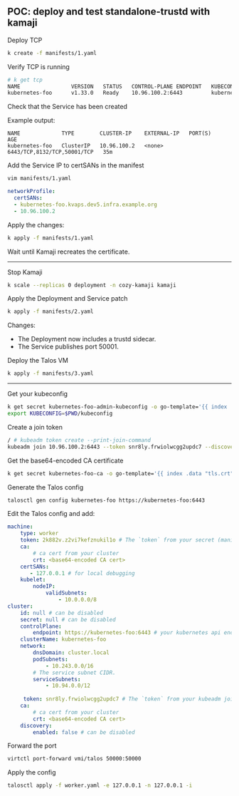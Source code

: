 
## POC: deploy and test standalone-trustd with kamaji

Deploy TCP

```bash
k create -f manifests/1.yaml
```

Verify TCP is running

```bash
# k get tcp
NAME                VERSION   STATUS   CONTROL-PLANE ENDPOINT   KUBECONFIG                           DATASTORE     AGE
kubernetes-foo      v1.33.0   Ready    10.96.100.2:6443         kubernetes-foo-admin-kubeconfig      tenant-root   36m
```

Check that the Service has been created

Example output:

```console
NAME             TYPE        CLUSTER-IP    EXTERNAL-IP   PORT(S)                       AGE
kubernetes-foo   ClusterIP   10.96.100.2   <none>        6443/TCP,8132/TCP,50001/TCP   35m
```

Add the Service IP to certSANs in the manifest

```bash
vim manifests/1.yaml
```

```yaml
networkProfile:
  certSANs:
  - kubernetes-foo.kvaps.dev5.infra.example.org
  - 10.96.100.2
```

Apply the changes:

```bash
k apply -f manifests/1.yaml
```

Wait until Kamaji recreates the certificate.

---

Stop Kamaji

```bash
k scale --replicas 0 deployment -n cozy-kamaji kamaji
```

Apply the Deployment and Service patch

```bash
k apply -f manifests/2.yaml
```

Changes:
- The Deployment now includes a trustd sidecar.
- The Service publishes port 50001.

Deploy the Talos VM

```bash
k apply -f manifests/3.yaml
```


---

Get your kubeconfig

```bash
k get secret kubernetes-foo-admin-kubeconfig -o go-template='{{ index .data "super-admin.conf" | base64decode }}' > kubeconfig
export KUBECONFIG=$PWD/kubeconfig
```

Create a join token

```bash
/ # kubeadm token create --print-join-command
kubeadm join 10.96.100.2:6443 --token snr8ly.frwiolwcgg2updc7 --discovery-token-ca-cert-hash sha256:c95edba9ed16b4784004d15e504afa42f79d043c9669e94c747fb9fe7b736009
```

Get the base64-encoded CA certificate

```bash
k get secret kubernetes-foo-ca -o go-template='{{ index .data "tls.crt" }}'
```

Generate the Talos config

```bash
talosctl gen config kubernetes-foo https://kubernetes-foo:6443
```

Edit the Talos config and add:

```yaml
machine:
    type: worker
    token: 2k882v.z2vi7kefznukil1o # The `token` from your secret (manifests/2.yaml)
    ca:
        # ca cert from your cluster
        crt: <base64-encoded CA cert>
    certSANs:
       - 127.0.0.1 # for local debugging
    kubelet:
        nodeIP:
            validSubnets:
                - 10.0.0.0/8
cluster:
    id: null # can be disabled
    secret: null # can be disabled
    controlPlane:
        endpoint: https://kubernetes-foo:6443 # your kubernetes api endpoint
    clusterName: kubernetes-foo
    network:
        dnsDomain: cluster.local
        podSubnets:
            - 10.243.0.0/16
        # The service subnet CIDR.
        serviceSubnets:
            - 10.94.0.0/12
        
     token: snr8ly.frwiolwcgg2updc7 # The `token` from your kubeadm join command
    ca:
        # ca cert from your cluster
        crt: <base64-encoded CA cert>
    discovery:
        enabled: false # can be disabled
```

Forward the port

```bash
virtctl port-forward vmi/talos 50000:50000
```

Apply the config

```bash
talosctl apply -f worker.yaml -e 127.0.0.1 -n 127.0.0.1 -i
```
